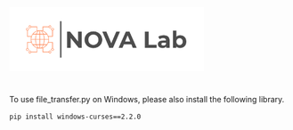 ![Tux, the Linux mascot](images/nova_icon.png)
#

To use file_transfer.py on Windows, please also install the following library.
```
pip install windows-curses==2.2.0
```
